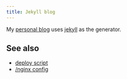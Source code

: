 ```yaml
---
title: Jekyll blog
---
```


My [personal blog](https://jrgnsn.net/) uses [jekyll](https://jekyllrb.com/) as the generator.

## See also

* [deploy script](https://git.sr.ht/~mjorgensen/jrgnsn.net/tree/master/item/contrib/deploy)
* [/nginx config](/Self_Hosting/Jekyll_blog/Nginx_config)